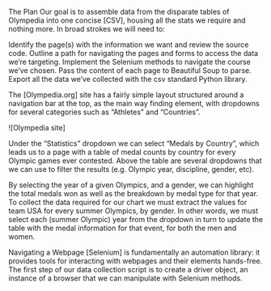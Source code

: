 The Plan
Our goal is to assemble data from the disparate tables of Olympedia into one concise [CSV], 
housing all the stats we require and nothing more. In broad strokes we will need to:

Identify the page(s) with the information we want and review the source code.
Outline a path for navigating the pages and forms to access the data we’re targeting.
Implement the Selenium methods to navigate the course we’ve chosen.
Pass the content of each page to Beautiful Soup to parse.
Export all the data we’ve collected with the csv standard Python library.

The [Olympedia.org] site has a fairly simple layout structured around a navigation bar at the top, 
as the main way finding element, with dropdowns for several categories such as “Athletes” and “Countries”.

![Olympedia site]

Under the “Statistics” dropdown we can select “Medals by Country”, which leads us to a page with 
a table of medal counts by country for every Olympic games ever contested. 
Above the table are several dropdowns that we can use to filter the results 
(e.g. Olympic year, discipline, gender, etc).

By selecting the year of a given Olympics, and a gender, 
we can highlight the total medals won as well as the breakdown by medal type for that year. 
To collect the data required for our chart we must extract the values for team USA 
for every summer Olympics, by gender. In other words, we must select each (summer Olympic) 
year from the dropdown in turn to update the table with the medal information for that event, 
for both the men and women.

Navigating a Webpage
[Selenium] is fundamentally an automation library: it provides tools for interacting with webpages 
and their elements hands-free. The first step of our data collection script is to create 
a driver object, an instance of a browser that we can manipulate with Selenium methods.